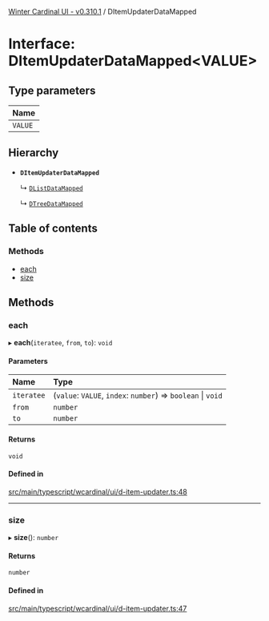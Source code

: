 [Winter Cardinal UI - v0.310.1](../index.md) / DItemUpdaterDataMapped

# Interface: DItemUpdaterDataMapped<VALUE\>

## Type parameters

| Name |
| :------ |
| `VALUE` |

## Hierarchy

- **`DItemUpdaterDataMapped`**

  ↳ [`DListDataMapped`](DListDataMapped.md)

  ↳ [`DTreeDataMapped`](DTreeDataMapped.md)

## Table of contents

### Methods

- [each](DItemUpdaterDataMapped.md#each)
- [size](DItemUpdaterDataMapped.md#size)

## Methods

### each

▸ **each**(`iteratee`, `from`, `to`): `void`

#### Parameters

| Name | Type |
| :------ | :------ |
| `iteratee` | (`value`: `VALUE`, `index`: `number`) => `boolean` \| `void` |
| `from` | `number` |
| `to` | `number` |

#### Returns

`void`

#### Defined in

[src/main/typescript/wcardinal/ui/d-item-updater.ts:48](https://github.com/winter-cardinal/winter-cardinal-ui/blob/v0.310.1/src/main/typescript/wcardinal/ui/d-item-updater.ts#L48)

___

### size

▸ **size**(): `number`

#### Returns

`number`

#### Defined in

[src/main/typescript/wcardinal/ui/d-item-updater.ts:47](https://github.com/winter-cardinal/winter-cardinal-ui/blob/v0.310.1/src/main/typescript/wcardinal/ui/d-item-updater.ts#L47)
